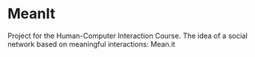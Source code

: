 # MeanIt
Project for the Human-Computer Interaction Course. 
The idea of a social network based on meaningful interactions: Mean.it
